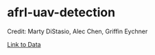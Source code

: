 # afrl-uav-detection
Credit: Marty DiStasio, Alec Chen, Griffin Eychner

[Link to Data](https://drive.google.com/drive/folders/1N5liu26akYoOCsA3PL5ZrG9DrWhQlS37?usp=drive_link)
